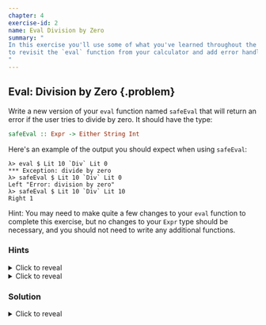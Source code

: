 ```yaml
---
chapter: 4
exercise-id: 2
name: Eval Division by Zero
summary: "
In this exercise you'll use some of what you've learned throughout the chapter
to revisit the `eval` function from your calculator and add error handling.
"
---
```


## Eval: Division by Zero {.problem}

Write a new version of your `eval` function named `safeEval` that will return an
error if the user tries to divide by zero. It should have the type:

```haskell
safeEval :: Expr -> Either String Int
```

Here's an example of the output you should expect when using `safeEval`:

```
λ> eval $ Lit 10 `Div` Lit 0
*** Exception: divide by zero
λ> safeEval $ Lit 10 `Div` Lit 0
Left "Error: division by zero"
λ> safeEval $ Lit 10 `Div` Lit 10
Right 1
```

Hint: You may need to make quite a few changes to your `eval` function to
complete this exercise, but no changes to your `Expr` type should be necessary,
and you should not need to write any additional functions.


### Hints

<div class="hints">

<details>
<summary>Click to reveal</summary>
Even though `Div` is the only operation that might fail, you'll need to return
an `Either` value for any operation.
</details>

<details>
<summary>Click to reveal</summary>
Remember that if you make a recursive call to `safeEval` you'll need to deal
with the fact that it will return an `Either` instead of an evaluated `Int`.
</details>
</div>

### Solution

<div class="solution">

<details>
<summary>Click to reveal</summary>
Supporting safe division can be done with a relatively minor refactor of our
existing `eval` code. Let's start by copying our `eval` function and renaming
it, then we can incrementally refactor it to support the behavior we want.

```haskell
safeEval :: Expr -> Int
safeEval expr =
  case expr of
    Lit num -> num
    Add arg1 arg2 -> eval' (+) arg1 arg2
    Sub arg1 arg2 -> eval' (-) arg1 arg2
    Mul arg1 arg2 -> eval' (*) arg1 arg2
    Div arg1 arg2 -> eval' div arg1 arg2
    where
      eval' :: (Int -> Int -> Int) -> Expr -> Expr -> Int
      eval' operator arg1 arg2 =
        operator (safeEval arg1) (safeEval arg2)

```

We now have a `safeEval` function, but it's not all that safe. Let's let the
types help us refactor this code into something that works the way we'd
like. We'll start by changing the type of `safeEval` to return `Either String
Int`:

```haskell
safeEval :: Expr -> Either String Int
```

If we compile the program with just this change you'll see that we're getting
errors now. That makes sense, we've changed the stated type of the function, but
we haven't actually changed any of the values that we're turning. Let's see what
happens if sprinkle a little optimism on our solution and update each of our
case branches to return a `Right` value:

```haskell
safeEval :: Expr -> Either String Int
safeEval expr =
  case expr of
    Lit num -> Right num
    Add arg1 arg2 -> Right $ eval' (+) arg1 arg2
    Sub arg1 arg2 -> Right $ eval' (-) arg1 arg2
    Mul arg1 arg2 -> Right $ eval' (*) arg1 arg2
    Div arg1 arg2 -> Right $ eval' div arg1 arg2
    where
      eval' :: (Int -> Int -> Int) -> Expr -> Expr -> Int
      eval' operator arg1 arg2 =
        operator (safeEval arg1) (safeEval arg2)
```

We're getting closer, but we've still got a compile error. `eval'` is making a
recursive call to `safeEval` for each of our two arguments, but it's still
expecting to get back `Int` instead of the `Either String Int` that we're
returning now. Let's update this function so that we properly handle errors in
the sub-expressions:

```haskell
safeEval :: Expr -> Either String Int
safeEval expr =
  case expr of
    Lit num   -> Right num
    Add arg1 arg2 -> Right $ eval' (+) arg1 arg2
    Sub arg1 arg2 -> Right $ eval' (-) arg1 arg2
    Mul arg1 arg2 -> Right $ eval' (*) arg1 arg2
    Div arg1 arg2 -> Right $ eval' div arg1 arg2
    where
      eval' :: (Int -> Int -> Int) -> Expr -> Expr -> Either String Int
      eval' operator arg1 arg2 =
        case safeEval arg1 of
          Left err -> Left err
          Right a ->
            case safeEval arg2 of
              Left err -> Left err
              Right b -> Right $ operator a b
```

As you can see in ths example, we've had to updated `eval'` to return an `Either
String Int` just like `safeEval`. Since we don't have a sensible default value
to use when we one of the expressions fails, the only option is to return the
error. Unfortunately, now we've got a problem with our original set of
changes. Let's make another refactor to remove the `Right` constructor wrapping
our calls to `safeEval` since we're going to be returning an `Either` value
directly now:

```haskell
safeEval :: Expr -> Either String Int
safeEval expr =
  case expr of
    Lit num   -> Right num
    Add arg1 arg2 -> eval' (+) arg1 arg2
    Sub arg1 arg2 -> eval' (-) arg1 arg2
    Mul arg1 arg2 -> eval' (*) arg1 arg2
    Div arg1 arg2 -> eval' div arg1 arg2
    where
      eval' :: (Int -> Int -> Int) -> Expr -> Expr -> Either String Int
      eval' operator arg1 arg2 =
        case safeEval arg1 of
          Left err -> Left err
          Right a ->
            case safeEval arg2 of
              Left err -> Left err
              Right b -> Right $ operator a b

```

With this set of changes, we finally have a compiling version of our
function. Unfortunately, it's still not actually doing any error handling:

```haskell
λ safeEval $ Lit 10 `Div` Lit 0
Right *** Exception: divide by zero
```
It looks like we're not quite done refactoring afterall. In this version of our
code, we're passing an operator to `eval'`, but the actual operator still can't
deal with failure. If we want to safely handle division by zero, we'll need to
update `eval'` so that the operator it accepts returns an `Either String
Int`. We'll also need to update _all_ of the operators we pass in. In most
cases, we'll be able to always return a `Right` value, but for division we'll
need to check the denominator. Let's take a look at the final version:

```haskell
safeEval :: Expr -> Either String Int
safeEval expr =
  case expr of
    Lit num   -> Right num
    Add arg1 arg2 -> eval' (opHelper (+)) arg1 arg2
    Sub arg1 arg2 -> eval' (opHelper (-)) arg1 arg2
    Mul arg1 arg2 -> eval' (opHelper (*)) arg1 arg2
    Div arg1 arg2 -> eval' safeDiv arg1 arg2
    where
      safeDiv :: Int -> Int -> Either String Int
      safeDiv a b
        | b == 0 = Left "Error: division by zero"
        | otherwise = Right $ a `div` b

      opHelper ::
        (Int -> Int -> Int) ->
        Int ->
        Int ->
        Either String Int
      opHelper op a b = Right $ a `op` b

      eval' ::
        (Int -> Int -> Either String Int) ->
        Expr ->
        Expr ->
        Either String Int
      eval' operator arg1 arg2 =
        case safeEval arg1 of
          Left err -> Left err
          Right a ->
            case safeEval arg2 of
              Left err -> Left err
              Right b -> operator a b

```

In this final version, we've added two new functions. `opHelper` let's us wrap
the operations like multiplication and addition that won't fail, and `safeDiv`
which safely returns a `Left` value when the denominator is zero. Finally, we're
dropped the explicit `Right` constructor in `eval'` since `operator` will now
return an `Either` value. Let's take a look to see this in action:

```haskell
λ safeEval $ (Lit 1 `Div` Lit 0) `Add` (Lit 1 `Mul` Lit 2)
Left "Error: division by zero"

λ safeEval $ (Lit 1 `Div` Lit 1) `Add` (Lit 1 `Mul` Lit 2)
Right 3
```

</details>
</div>
